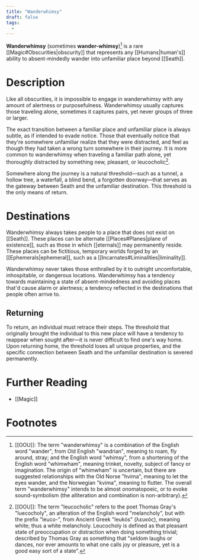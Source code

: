 ```yaml
---
title: "Wanderwhimsy"
draft: false
tags:
  - 
---
```


**Wanderwhimsy** (sometimes **wander-whimsy**)[^wawi] is a rare [[Magic#Obscurities|obscurity]] that represents any [[Humans|human's]] ability to absent-mindedly wander into unfamiliar place beyond [[Seath]]. 

# Description
Like all obscurities, it is impossible to engage in wanderwhimsy with any amount of alertness or purposefulness. Wanderwhimsy usually captures those traveling alone, sometimes it captures pairs, yet never groups of three or larger.

The exact transition between a familiar place and unfamiliar place is always subtle, as if intended to evade notice. Those that eventually notice that they're somewhere unfamiliar realize that they were distracted, and feel as though they had taken a wrong turn somewhere in their journey. It is more common to wanderwhimsy when traveling a familiar path alone, yet thoroughly distracted by something new, pleasant, or leucocholic[^leuc].

Somewhere along the journey is a natural threshold—such as a tunnel, a hollow tree, a waterfall, a blind bend, a forgotten doorway—that serves as the gateway between Seath and the unfamiliar destination. This threshold is the only means of return.

# Destinations
Wanderwhimsy always takes people to a place that does not exist on [[Seath]]. These places can be alternate [[Places#Planes|plane of existence]], such as those in which [[eternals]] may permanently reside. These places can be fictitious, temporary worlds forged by an [[Ephemerals|ephemeral]], such as a [[Incarnates#Liminalities|liminality]]. 

Wanderwhimsy never takes those enthralled by it to outright uncomfortable, inhospitable, or dangerous locations. Wanderwhimsy has a tendency towards maintaining a state of absent-mindedness and avoiding places that'd cause alarm or alertness; a tendency reflected in the destinations that people often arrive to.

## Returning
To return, an individual must retrace their steps. The threshold that originally brought the individual to this new place will have a tendency to reappear when sought after—it is never difficult to find one's way home. Upon returning home, the threshold loses all unique properties, and the specific connection between Seath and the unfamiliar destination is severed permanently.

# Further Reading
- [[Magic]]

# Footnotes
[^wawi]: [[OOU]]: The term "wanderwhimsy" is a combination of the English word "wander", from Old English "wandrian", meaning to roam, fly around, stray; and the English word "whimsy", from a shortening of the English word "whimwham", meaning trinket, novelty, subject of fancy or imagination. The origin of "whimwham" is uncertain, but there are suggested relationships with the Old Norse "hvima", meaning to let the eyes wander, and the Norwegian "kvima", meaning to flutter. The overall term "wanderwhimsy" intends to be almost onomatopoeic, or to evoke sound-symbolism (the alliteration and combination is non-arbitrary).

[^leuc]: [[OOU]]: The term "leucocholic" refers to the poet Thomas Gray's "luecocholy", an alteration of the English word "melancholy", but with the prefix "leuco-", from Ancient Greek "leukós" (λευκός), meaning white; thus a white melancholy. Leucocholy is defined as that pleasant state of preoccupation or distraction when doing something trivial; described by Thomas Gray as something that "seldom laughs or dances, nor ever amounts to what one calls joy or pleasure, yet is a good easy sort of a state".